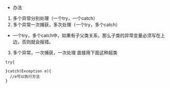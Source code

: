 * 办法
1. 多个异常分别处理（一个try，一个catch）
2. 多个异常一次捕获，多次处理（一个try，多个catch）
* 一个try，多个catch中，如果有子父类关系，那么子类的异常变量必须写在上边，否则就会报错。
3. 多个异常，一次捕获，一次处理
直接用下面这种超类
```
try{

}catch(Exception e){
  //e可以执行方法
}
```